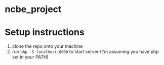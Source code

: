 # ncbe_project

# Setup instructions
1. clone the repo onto your machine
2. run `php -S localhost:8000` to start server (I'm assuming you have php set in your PATH)

